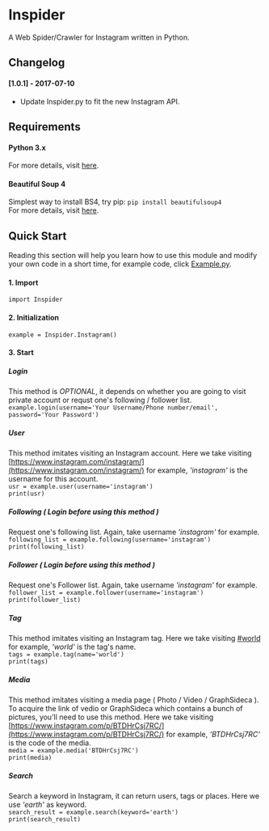 # Inspider
A Web Spider/Crawler for Instagram written in Python.

## Changelog
#### [1.0.1] - 2017-07-10
- Update Inspider.py to fit the new Instagram API.

## Requirements
#### Python 3.x
For more details, visit [here](https://www.python.org/downloads/).
#### Beautiful Soup 4
Simplest way to install BS4, try pip: ```pip install beautifulsoup4```  
For more details, visit [here](https://www.crummy.com/software/BeautifulSoup/).

## Quick Start
Reading this section will help you learn how to use this module and modify your own code in a short time, for example code, click [Example.py](https://github.com/orzitsu/Inspider/blob/master/Example.py).  
#### 1. Import
```import Inspider```
#### 2. Initialization
```example = Inspider.Instagram()```  
#### 3. Start  

##### Login  
This method is *OPTIONAL*, it depends on whether you are going to visit private account or requst one's following / follower list.  
```example.login(username='Your Username/Phone number/email', password='Your Password')```  

##### User  
This method imitates visiting an Instagram account. Here we take visiting [https://www.instagram.com/instagram/](https://www.instagram.com/instagram/) for example, *'instagram'* is the username for this account.  
```usr = example.user(username='instagram')```  
```print(usr)```  

##### Following ( Login before using this method )  
Request one's following list. Again, take username *'instagram'* for example.  
```following_list = example.following(username='instagram')```  
```print(following_list)```  

##### Follower ( Login before using this method )  
Request one's Follower list. Again, take username *'instagram'* for example.  
```follower_list = example.follower(username='instagram')```  
```print(follower_list)```  

##### Tag  
This method imitates visiting an Instagram tag. Here we take visiting [#world](https://www.instagram.com/explore/tags/world/) for example, *'world'* is the tag's name.  
```tags = example.tag(name='world')```  
```print(tags)```  

##### Media  
This method imitates visiting a media page ( Photo / Video / GraphSideca ). To acquire the link of vedio or GraphSideca which contains a bunch of pictures, you'll need to use this method. Here we take visiting [https://www.instagram.com/p/BTDHrCsj7RC/](https://www.instagram.com/p/BTDHrCsj7RC/) for example, *'BTDHrCsj7RC'* is the code of the media.  
```media = example.media('BTDHrCsj7RC')```  
```print(media)```  

##### Search  
Search a keyword in Instagram, it can return users, tags or places. Here we use *'earth'* as keyword.  
```search_result = example.search(keyword='earth')```  
```print(search_result)```  

